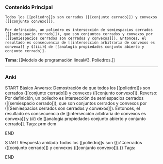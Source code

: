 ### Contenido Principal

```ad-proposition
Todos los [[poliedro]]s son cerrados ([[conjunto cerrado]]) y convexos ([[conjunto convexo]]).
```

```ad-proof
Por definición, un poliedro es intersección de semiespacios cerrados ([[semiespacio cerrado]]), que son conjuntos cerrados y convexos por ([[Semiespacios cerrados son cerrados y convexos]]). Entonces, el resultado es consecuencia de [[intersección arbitraria de convexos es convexa]] y $(iii)$ de [[analogía propiedades conjunto abierto y conjunto cerrado]].
```

**Tema:** [[Modelo de programación lineal#3. Poliedros.]]

---
### Anki

START
Básico
Anverso: Demostración de que todos los [[poliedro]]s son cerrados ([[conjunto cerrado]]) y convexos ([[conjunto convexo]]).
Reverso: Por definición, un poliedro es intersección de semiespacios cerrados ([[semiespacio cerrado]]), que son conjuntos cerrados y convexos por ([[Semiespacios cerrados son cerrados y convexos]]). Entonces, el resultado es consecuencia de [[intersección arbitraria de convexos es convexa]] y $(iii)$ de [[analogía propiedades conjunto abierto y conjunto cerrado]].
Tags: prm dem
<!--ID: 1727083427979-->
END

START
Respuesta anidada
Todos los [[poliedro]]s son {{c1::cerrados ([[conjunto cerrado]]) y convexos ([[conjunto convexo]]).}}
Tags:
<!--ID: 1727083427981-->
END
